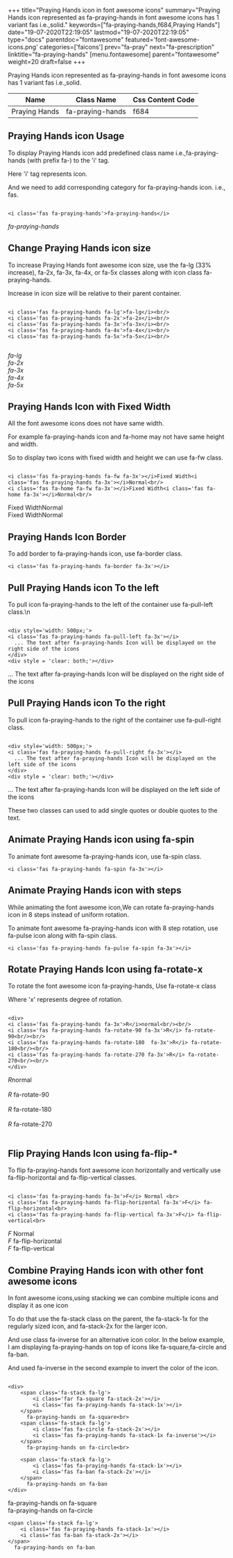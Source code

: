 +++
title="Praying Hands icon in font awesome icons"
summary="Praying Hands icon represented as fa-praying-hands in font awesome icons has 1 variant fas i.e.,solid."
keywords=["fa-praying-hands,f684,Praying Hands"]
date="19-07-2020T22:19:05"
lastmod="19-07-2020T22:19:05"
type="docs"
parentdoc="fontawesome"
featured='font-awesome-icons.png'
categories=['faicons']
prev="fa-pray"
next="fa-prescription"
linktitle="fa-praying-hands"
[menu.fontawesome]
parent="fontawesome"
weight=20
draft=false
+++


Praying Hands icon represented as fa-praying-hands in font awesome icons has 1 variant fas i.e.,solid.

<div class='table-responsive'><table class='table'><thead><tr><th>Name</th><th>Class Name</th><th>Css Content Code</th></tr></thead><tbody><tr><td>Praying Hands</td><td>fa-praying-hands</td><td>f684</td></tr></tbody></table></div>



## Praying Hands icon Usage

To display Praying Hands icon add predefined class name i.e.,fa-praying-hands (with prefix fa-) to the 'i' tag.

Here 'i' tag represents icon.

And we need to add corresponding category for fa-praying-hands icon. i.e., fas.


```

<i class='fas fa-praying-hands'>fa-praying-hands</i>
```

<i class='fas fa-praying-hands'>fa-praying-hands</i>




## Change Praying Hands icon size
To increase Praying Hands font awesome icon size, use the fa-lg (33% increase), fa-2x, fa-3x, fa-4x, or fa-5x classes along with icon class fa-praying-hands.

Increase in icon size will be relative to their parent container. 

```

<i class='fas fa-praying-hands fa-lg'>fa-lg</i><br/>
<i class='fas fa-praying-hands fa-2x'>fa-2x</i><br/>
<i class='fas fa-praying-hands fa-3x'>fa-3x</i><br/>
<i class='fas fa-praying-hands fa-4x'>fa-4x</i><br/>
<i class='fas fa-praying-hands fa-5x'>fa-5x</i><br/>
            
```

<i class='fas fa-praying-hands fa-lg'>fa-lg</i><br/>
<i class='fas fa-praying-hands fa-2x'>fa-2x</i><br/>
<i class='fas fa-praying-hands fa-3x'>fa-3x</i><br/>
<i class='fas fa-praying-hands fa-4x'>fa-4x</i><br/>
<i class='fas fa-praying-hands fa-5x'>fa-5x</i><br/>
            



## Praying Hands Icon with Fixed Width 

All the font awesome icons does not have same width.

For example fa-praying-hands icon and fa-home may not have same height and width.

So to display two icons with fixed width and height we can use fa-fw class.


```

<i class='fas fa-praying-hands fa-fw fa-3x'></i>Fixed Width<i class='fas fa-praying-hands fa-3x'></i>Normal<br/>
<i class='fas fa-home fa-fw fa-3x'></i>Fixed Width<i class='fas fa-home fa-3x'></i>Normal<br/>
```

<i class='fas fa-praying-hands fa-fw fa-3x'></i>Fixed Width<i class='fas fa-praying-hands fa-3x'></i>Normal<br/>
<i class='fas fa-home fa-fw fa-3x'></i>Fixed Width<i class='fas fa-home fa-3x'></i>Normal<br/>



## Praying Hands Icon Border 

To add border to fa-praying-hands icon, use fa-border class.


```
<i class='fas fa-praying-hands fa-border fa-3x'></i>

```
<i class='fas fa-praying-hands fa-border fa-3x'></i>





## Pull Praying Hands icon To the left

To pull icon fa-praying-hands to the left of the container use fa-pull-left class.\n

```

<div style='width: 500px;'>
<i class='fas fa-praying-hands fa-pull-left fa-3x'></i>
  ... The text after fa-praying-hands Icon will be displayed on the right side of the icons
</div>
<div style = 'clear: both;'></div>
```

<div style='width: 500px;'>
<i class='fas fa-praying-hands fa-pull-left fa-3x'></i>
  ... The text after fa-praying-hands Icon will be displayed on the right side of the icons
</div>
<div style = 'clear: both;'></div>




## Pull Praying Hands icon To the right
To pull icon fa-praying-hands to the right of the container use fa-pull-right class.

```

<div style='width: 500px;'>
<i class='fas fa-praying-hands fa-pull-right fa-3x'></i>
  ... The text after fa-praying-hands Icon will be displayed on the left side of the icons
</div>
<div style = 'clear: both;'></div>
```

<div style='width: 500px;'>
<i class='fas fa-praying-hands fa-pull-right fa-3x'></i>
  ... The text after fa-praying-hands Icon will be displayed on the left side of the icons
</div>
<div style = 'clear: both;'></div>

These two classes can used to add single quotes or double quotes to the text.


## Animate Praying Hands icon using fa-spin
To animate font awesome fa-praying-hands icon, use fa-spin class.

```
<i class='fas fa-praying-hands fa-spin fa-3x'></i>
```
<i class='fas fa-praying-hands fa-spin fa-3x'></i>




## Animate Praying Hands icon with steps
While animating the font awesome icon,We can rotate fa-praying-hands icon in 8 steps instead of uniform rotation.

To animate font awesome fa-praying-hands icon with 8 step rotation, use fa-pulse icon along with fa-spin class.


```
<i class='fas fa-praying-hands fa-pulse fa-spin fa-3x'></i>

```
<i class='fas fa-praying-hands fa-pulse fa-spin fa-3x'></i>





## Rotate Praying Hands Icon using fa-rotate-x
To rotate the font awesome icon fa-praying-hands, Use fa-rotate-x class

Where 'x' represents degree of rotation.


```

<div>
<i class='fas fa-praying-hands fa-3x'>R</i>normal<br/><br/>
<i class='fas fa-praying-hands fa-rotate-90 fa-3x'>R</i> fa-rotate-90<br/><br/> 
<i class='fas fa-praying-hands fa-rotate-180  fa-3x'>R</i> fa-rotate-180<br/><br/> 
<i class='fas fa-praying-hands fa-rotate-270 fa-3x'>R</i> fa-rotate-270<br/><br/>
</div>
```

<div>
<i class='fas fa-praying-hands fa-3x'>R</i>normal<br/><br/>
<i class='fas fa-praying-hands fa-rotate-90 fa-3x'>R</i> fa-rotate-90<br/><br/> 
<i class='fas fa-praying-hands fa-rotate-180  fa-3x'>R</i> fa-rotate-180<br/><br/> 
<i class='fas fa-praying-hands fa-rotate-270 fa-3x'>R</i> fa-rotate-270<br/><br/>
</div>




## Flip Praying Hands Icon using fa-flip-*
To flip fa-praying-hands font awesome icon horizontally and vertically use fa-flip-horizontal and fa-flip-vertical classes. 

```

<i class='fas fa-praying-hands fa-3x'>F</i> Normal <br>
<i class='fas fa-praying-hands fa-flip-horizontal fa-3x'>F</i> fa-flip-horizontal<br>
<i class='fas fa-praying-hands fa-flip-vertical fa-3x'>F</i> fa-flip-vertical<br>
```

<i class='fas fa-praying-hands fa-3x'>F</i> Normal <br>
<i class='fas fa-praying-hands fa-flip-horizontal fa-3x'>F</i> fa-flip-horizontal<br>
<i class='fas fa-praying-hands fa-flip-vertical fa-3x'>F</i> fa-flip-vertical<br>




## Combine Praying Hands icon with other font awesome icons
In font awesome icons,using stacking we can combine multiple icons and display it as one icon 

To do that use the fa-stack class on the parent, the fa-stack-1x for the regularly sized icon, and fa-stack-2x for the larger icon.

And use class fa-inverse for an alternative icon color. 
In the below example, I am displaying fa-praying-hands on top of icons like fa-square,fa-circle and fa-ban.

And used fa-inverse in the second example to invert the color of the icon.

```

<div>
    <span class='fa-stack fa-lg'>
        <i class='far fa-square fa-stack-2x'></i>
        <i class='fas fa-praying-hands fa-stack-1x'></i>
    </span>
      fa-praying-hands on fa-square<br>
    <span class='fa-stack fa-lg'>
        <i class='fas fa-circle fa-stack-2x'></i>
        <i class='fas fa-praying-hands fa-stack-1x fa-inverse'></i>
    </span>
      fa-praying-hands on fa-circle<br>

    <span class='fa-stack fa-lg'>
        <i class='fas fa-praying-hands fa-stack-1x'></i>
        <i class='fas fa-ban fa-stack-2x'></i>
    </span>
      fa-praying-hands on fa-ban
</div>
```

<div>
    <span class='fa-stack fa-lg'>
        <i class='far fa-square fa-stack-2x'></i>
        <i class='fas fa-praying-hands fa-stack-1x'></i>
    </span>
      fa-praying-hands on fa-square<br>
    <span class='fa-stack fa-lg'>
        <i class='fas fa-circle fa-stack-2x'></i>
        <i class='fas fa-praying-hands fa-stack-1x fa-inverse'></i>
    </span>
      fa-praying-hands on fa-circle<br>

    <span class='fa-stack fa-lg'>
        <i class='fas fa-praying-hands fa-stack-1x'></i>
        <i class='fas fa-ban fa-stack-2x'></i>
    </span>
      fa-praying-hands on fa-ban
</div>






